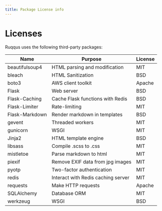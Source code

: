 ```yaml
---
title: Package License info
---
```


# Licenses

Ruqqus uses the following third-party packages:

Name | Purpose | License
-|-|-
beautifulsoup4|HTML parsing and modification|MIT
bleach|HTML Sanitization|BSD
boto3|AWS client toolkit|Apache
Flask|Web server|BSD
Flask-Caching|Cache Flask functions with Redis|BSD
Flask-Limiter|Rate-limiting|MIT
Flask-Markdown|Render markdown in templates|BSD
gevent|Threaded workers|MIT
gunicorn|WSGI|MIT
Jinja2|HTML template engine|BSD
libsass|Compile .scss to .css|MIT
mistletoe|Parse markdown to html|MIT
piexif|Remove EXIF data from jpg images|MIT
pyotp|Two-factor authentication|MIT
redis|Interact with Redis caching server|MIT
requests|Make HTTP requests|Apache
SQLAlchemy|Database ORM|MIT
werkzeug|WSGI|BSD
